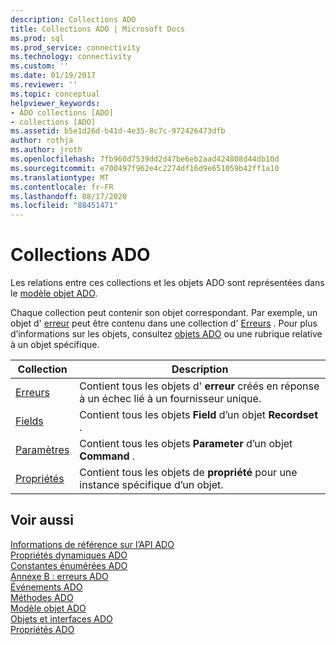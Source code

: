 ```yaml
---
description: Collections ADO
title: Collections ADO | Microsoft Docs
ms.prod: sql
ms.prod_service: connectivity
ms.technology: connectivity
ms.custom: ''
ms.date: 01/19/2017
ms.reviewer: ''
ms.topic: conceptual
helpviewer_keywords:
- ADO collections [ADO]
- collections [ADO]
ms.assetid: b5e1d26d-b41d-4e35-8c7c-972426473dfb
author: rothja
ms.author: jroth
ms.openlocfilehash: 7fb960d7539dd2d47be6eb2aad424808d44db10d
ms.sourcegitcommit: e700497f962e4c2274df16d9e651059b42ff1a10
ms.translationtype: MT
ms.contentlocale: fr-FR
ms.lasthandoff: 08/17/2020
ms.locfileid: "88451471"
---
```

# <a name="ado-collections"></a>Collections ADO
Les relations entre ces collections et les objets ADO sont représentées dans le [modèle objet ADO](../../../ado/reference/ado-api/ado-object-model.md).  
  
 Chaque collection peut contenir son objet correspondant. Par exemple, un objet d' [erreur](../../../ado/reference/ado-api/error-object.md) peut être contenu dans une collection d' [Erreurs](../../../ado/reference/ado-api/errors-collection-ado.md) . Pour plus d’informations sur les objets, consultez [objets ADO](../../../ado/reference/ado-api/ado-objects-and-interfaces.md) ou une rubrique relative à un objet spécifique.  
  
|Collection|Description|  
|-|-|  
|[Erreurs](../../../ado/reference/ado-api/errors-collection-ado.md)|Contient tous les objets d' **erreur** créés en réponse à un échec lié à un fournisseur unique.|  
|[Fields](../../../ado/reference/ado-api/fields-collection-ado.md)|Contient tous les objets **Field** d’un objet **Recordset** .|  
|[Paramètres](../../../ado/reference/ado-api/parameters-collection-ado.md)|Contient tous les objets **Parameter** d’un objet **Command** .|  
|[Propriétés](../../../ado/reference/ado-api/properties-collection-ado.md)|Contient tous les objets de **propriété** pour une instance spécifique d’un objet.|  
  
## <a name="see-also"></a>Voir aussi  
 [Informations de référence sur l’API ADO](../../../ado/reference/ado-api/ado-api-reference.md)   
 [Propriétés dynamiques ADO](../../../ado/reference/ado-api/ado-dynamic-properties.md)   
 [Constantes énumérées ADO](../../../ado/reference/ado-api/ado-enumerated-constants.md)   
 [Annexe B : erreurs ADO](../../../ado/guide/appendixes/appendix-b-ado-errors.md)   
 [Événements ADO](../../../ado/reference/ado-api/ado-events.md)   
 [Méthodes ADO](../../../ado/reference/ado-api/ado-methods.md)   
 [Modèle objet ADO](../../../ado/reference/ado-api/ado-object-model.md)   
 [Objets et interfaces ADO](../../../ado/reference/ado-api/ado-objects-and-interfaces.md)   
 [Propriétés ADO](../../../ado/reference/ado-api/ado-properties.md)

